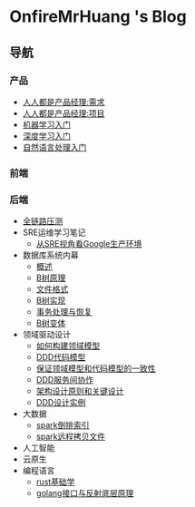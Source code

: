 # OnfireMrHuang 's Blog

## 导航

### 产品

- [人人都是产品经理:需求](./产品/人人都是产品经理-需求.md)
- [人人都是产品经理:项目](./产品/人人都是产品经理-项目.md)
- [机器学习入门](./产品/机器学习入门.md)
- [深度学习入门](./产品/深度学习入门.md)
- [自然语言处理入门](./产品/自然语言处理入门.md)

### 前端

### 后端

- [全链路压测](./后端/全链路压测/链路压测.md)
- SRE运维学习笔记
  - [从SRE视角看Google生产环境](./后端/sre运维学习笔记/SRE运维解密.md)
- 数据库系统内幕
  - [概述](./后端/数据库系统内幕/概述.md)
  - [B树原理](./后端/数据库系统内幕/B树原理.md)
  - [文件格式](./后端/数据库系统内幕/文件格式.md)
  - [B树实现](./后端/数据库系统内幕/B树实现.md)
  - [事务处理与恢复](./后端/数据库系统内幕/事务处理与恢复.md)
  - [B树变体](./后端/数据库系统内幕/B树变体.md)
- 领域驱动设计
  - [如何构建领域模型](./后端/领域驱动设计/2022-01-26-01-如何构建领域模型.md)
  - [DDD代码模型](./后端/领域驱动设计/2022-01-27-01-DDD代码模型.md)
  - [保证领域模型和代码模型的一致性](./后端/领域驱动设计/2022-01-27-02-保证领域模型和代码模型的一致性.md)
  - [DDD服务间协作](./后端/领域驱动设计/2022-01-27-03-DDD服务间协作.md)
  - [架构设计原则和关键设计](./后端/领域驱动设计/2022-01-27-04-架构设计原则和关键设计.md)
  - [DDD设计实例](./后端/领域驱动设计/2022-01-27-05-DDD设计实例.md)
- 大数据
  - [spark倒排索引](./后端/大数据/2022-01-29-01-spark倒排索引.md)
  - [spark远程拷贝文件](./后端/大数据/2022-01-29-02-spark远程拷贝文件.md)
- 人工智能
- 云原生
- 编程语言
  - [rust基础学](./后端/编程语言/2022-01-29-03-rust基础学习.md)
  - [golang接口与反射底层原理](./后端/编程语言/2022-05-22-01-golang接口与反射底层原理.md)

<!-- <details><summary>领域驱动设计</summary>
被折叠的内容
</details> -->
